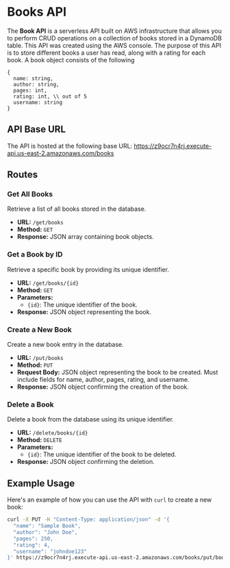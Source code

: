 # Books API

The **Book API** is a serverless API built on AWS infrastructure that allows you to perform CRUD operations on a collection of books stored in a DynamoDB table. This API was created using the AWS console. The purpose of this API is to store different books a user has read, along with a rating for each book. A book object consists of the following 
```
{
  name: string,
  author: string,
  pages: int,
  rating: int, \\ out of 5
  username: string
}
```

## API Base URL

The API is hosted at the following base URL: https://z9ocr7n4rj.execute-api.us-east-2.amazonaws.com/books

## Routes

### Get All Books

Retrieve a list of all books stored in the database.

- **URL:** `/get/books`
- **Method:** `GET`
- **Response:** JSON array containing book objects.

### Get a Book by ID

Retrieve a specific book by providing its unique identifier.

- **URL:** `/get/books/{id}`
- **Method:** `GET`
- **Parameters:**
  - `{id}`: The unique identifier of the book.
- **Response:** JSON object representing the book.

### Create a New Book

Create a new book entry in the database.

- **URL:** `/put/books`
- **Method:** `PUT`
- **Request Body:** JSON object representing the book to be created. Must include fields for name, author, pages, rating, and username.
- **Response:** JSON object confirming the creation of the book.

### Delete a Book

Delete a book from the database using its unique identifier.

- **URL:** `/delete/books/{id}`
- **Method:** `DELETE`
- **Parameters:**
  - `{id}`: The unique identifier of the book to be deleted.
- **Response:** JSON object confirming the deletion.


## Example Usage

Here's an example of how you can use the API with `curl` to create a new book:

```bash
curl -X PUT -H "Content-Type: application/json" -d '{
  "name": "Sample Book",
  "author": "John Doe",
  "pages": 250,
  "rating": 4,
  "username": "johndoe123"
}' https://z9ocr7n4rj.execute-api.us-east-2.amazonaws.com/books/put/books
